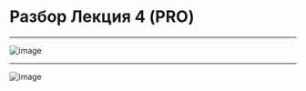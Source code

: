 # Разбор Лекция 4 (PRO)
---
![image](https://github.com/Mikhail-068/Android_Lesson_4_homework_PRO/assets/82748554/32f7103d-1ba2-4338-bd09-0a328309fbe7)

---
![image](https://github.com/Mikhail-068/Android_Lesson_4_homework_PRO/assets/82748554/9d6370ff-6eff-4428-99ae-5a1e994c0a30)

